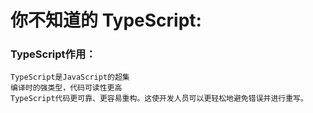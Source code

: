 # 你不知道的 TypeScript:


### TypeScript作用：
```
TypeScript是JavaScript的超集
编译时的强类型，代码可读性更高
TypeScript代码更可靠、更容易重构。这使开发人员可以更轻松地避免错误并进行重写。
```